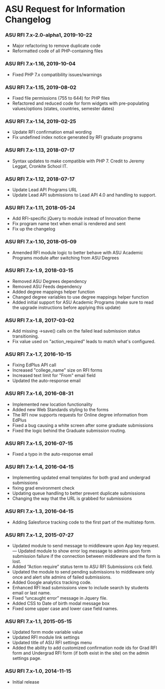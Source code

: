 # ASU Request for Information Changelog

### ASU RFI 7.x-2.0-alpha1, 2019-10-22
- Major refactoring to remove duplicate code
- Reformatted code of all PHP-containing files

### ASU RFI 7.x-1.16, 2019-10-04
- Fixed PHP 7.x compatibility issues/warnings
  
### ASU RFI 7.x-1.15, 2019-08-02
- Fixed file permissions (755 to 644) for PHP files
- Refactored and reduced code for form widgets with pre-populating values/options 
  (states, countries, semester dates)

### ASU RFI 7.x-1.14, 2019-02-25
- Update RFI confirmation email wording
- Fix undefined index notice generated by RFI graduate programs

### ASU RFI 7.x-1.13, 2018-07-17
- Syntax updates to make compatible with PHP 7. Credit to Jeremy Leggat,
  Cronkite School IT.

### ASU RFI 7.x-1.12, 2018-07-17
- Update Lead API Programs URL
- Update Lead API submissions to Lead API 4.0 and handling to support.

### ASU RFI 7.x-1.11, 2018-05-24
- Add RFI-specific jQuery to module instead of Innovation theme
- Fix program name text when email is rendered and sent
- Fix up the changelog

### ASU RFI 7.x-1.10, 2018-05-09
- Amended RFI module logic to better behave with ASU Academic Programs module
  after switching from ASU Degrees

### ASU RFI 7.x-1.9, 2018-03-15
- Removed ASU Degrees dependency
- Removed ASU Feeds dependency
- Added degree mappings helper function
- Changed degree variables to use degree mappings helper function
- Added initial support for ASU Academic Programs (make sure to
  read the upgrade instructions before applying this update)

### ASU RFI 7.x-1.8, 2017-03-02
- Add missing ->save() calls on the failed lead submission status
  transitioning.
- Fix value used on "action_required" leads to match what's configured.

### ASU RFI 7.x-1.7, 2016-10-15
- Fixing EdPlus API call
- Increased "college_name" size on RFI forms
- Increased text limit for "From" email field
- Updated the auto-response email

### ASU RFI 7.x-1.6, 2016-08-31
- Implemented new location functionality
- Added new Web Standards styling to the forms
- The RFI now supports requests for Online degree information from EdPlus
- Fixed a bug causing a white screen after some graduate submissions
- Fixed the logic behind the Graduate submission routing.

### ASU RFI 7.x-1.5, 2016-07-15
- Fixed a typo in the auto-response email

### ASU RFI 7.x-1.4, 2016-04-15
- Implementing updated email templates for both grad and undergrad submissions
- fixing grad environment check
- Updating queue handling to better prevent duplicate submissions
- Changing the way that the URL is grabbed for submissions

### ASU RFI 7.x-1.3, 2016-04-15
- Adding Salesforce tracking code to the first part of the multistep form.

### ASU RFI 7.x-1.2, 2015-07-27
- Updated module to send message to middleware upon App key request.
— Updated module to show error log message to admins upon form submission failure if the connection between middleware and the form is lost.
- Added “Action require” status term to ASU RFI Submissions cck field.
- Updated the module to send pending submissions to middleware only once and alert site admins of failed submissions.
- Added Google analytics tracking code.
- Enhanced RFI lead submissions view to include search by students email or last name.
- Fixed “uncaught error” message in Jquery file.
- Added CSS to Date of birth modal message box
- Fixed some upper case and lower case field names.

### ASU RFI 7.x-1.1, 2015-05-15
- Updated form mode variable value
- Updated RFI module link settings
- Updated title of ASU RFI settings menu
- Added the ability to add customized confirmation node ids for Grad RFI form and Undergrad RFI form (if both exist in the site) on the admin settings page.

### ASU RFI 7.x-1.0, 2014-11-15
- Initial release
